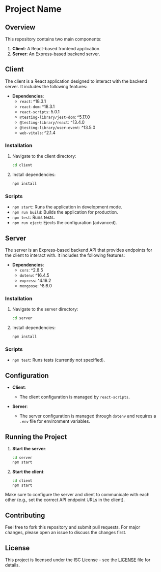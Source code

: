 # Project Name

## Overview

This repository contains two main components:

1. **Client**: A React-based frontend application.
2. **Server**: An Express-based backend server.

## Client

The client is a React application designed to interact with the backend server. It includes the following features:

- **Dependencies**:
  - `react`: ^18.3.1
  - `react-dom`: ^18.3.1
  - `react-scripts`: 5.0.1
  - `@testing-library/jest-dom`: ^5.17.0
  - `@testing-library/react`: ^13.4.0
  - `@testing-library/user-event`: ^13.5.0
  - `web-vitals`: ^2.1.4

### Installation

1. Navigate to the client directory:
    ```bash
    cd client
    ```
2. Install dependencies:
    ```bash
    npm install
    ```

### Scripts

- `npm start`: Runs the application in development mode.
- `npm run build`: Builds the application for production.
- `npm test`: Runs tests.
- `npm run eject`: Ejects the configuration (advanced).

## Server

The server is an Express-based backend API that provides endpoints for the client to interact with. It includes the following features:

- **Dependencies**:
  - `cors`: ^2.8.5
  - `dotenv`: ^16.4.5
  - `express`: ^4.19.2
  - `mongoose`: ^8.6.0

### Installation

1. Navigate to the server directory:
    ```bash
    cd server
    ```
2. Install dependencies:
    ```bash
    npm install
    ```

### Scripts

- `npm test`: Runs tests (currently not specified).

## Configuration

- **Client**:
  - The client configuration is managed by `react-scripts`.

- **Server**:
  - The server configuration is managed through `dotenv` and requires a `.env` file for environment variables.

## Running the Project

1. **Start the server**:
    ```bash
    cd server
    npm start
    ```

2. **Start the client**:
    ```bash
    cd client
    npm start
    ```

Make sure to configure the server and client to communicate with each other (e.g., set the correct API endpoint URLs in the client).

## Contributing

Feel free to fork this repository and submit pull requests. For major changes, please open an issue to discuss the changes first.

## License

This project is licensed under the ISC License - see the [LICENSE](LICENSE) file for details.


